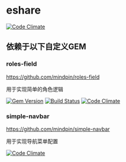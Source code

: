 eshare
======

[![Code Climate](https://codeclimate.com/github/mindpin/eshare.png)](https://codeclimate.com/github/mindpin/eshare)


## 依赖于以下自定义GEM

### roles-field

https://github.com/mindpin/roles-field

用于实现简单的角色逻辑

[![Gem Version](https://badge.fury.io/rb/roles-field.png)](http://badge.fury.io/rb/roles-field)
[![Build Status](https://travis-ci.org/mindpin/roles-field.png?branch=master)](https://travis-ci.org/mindpin/roles-field)
[![Code Climate](https://codeclimate.com/github/mindpin/roles-field.png)](https://codeclimate.com/github/mindpin/roles-field)

### simple-navbar

https://github.com/mindpin/simple-navbar

用于实现导航菜单配置

[![Code Climate](https://codeclimate.com/github/mindpin/simple-navbar.png)](https://codeclimate.com/github/mindpin/simple-navbar)